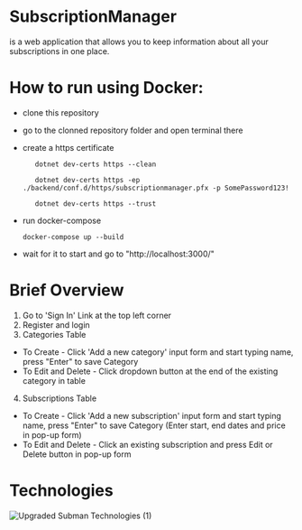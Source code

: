 # SubscriptionManager 
is a web application that allows you to keep information about all your subscriptions in one place.

# How to run using Docker:

- clone this repository
- go to the clonned repository folder and open terminal there
- create a https certificate
         
         dotnet dev-certs https --clean
         
         dotnet dev-certs https -ep ./backend/conf.d/https/subscriptionmanager.pfx -p SomePassword123!
         
         dotnet dev-certs https --trust
         
- run docker-compose

      docker-compose up --build
- wait for it to start and go to "http://localhost:3000/"


# Brief Overview

1) Go to 'Sign In' Link at the top left corner
2) Register and login
3) Categories Table 
- To Create - Click 'Add a new category' input form and start typing name, press "Enter" to save Category
- To Edit and Delete - Click dropdown button at the end of the existing category in table
4) Subscriptions Table
- To Create - Click 'Add a new subscription' input form and start typing name, press "Enter" to save Category (Enter start, end dates and price in pop-up form)
- To Edit and Delete - Click an existing subscription and press Edit or Delete button in pop-up form

# Technologies
![Upgraded Subman Technologies (1)](https://user-images.githubusercontent.com/92179208/199547779-e3113d60-a6a3-4df9-a7d5-55ecbca6c867.png)

